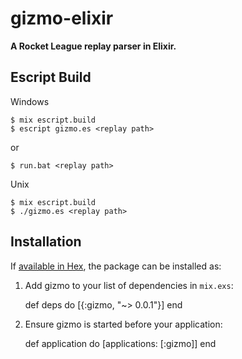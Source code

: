 # gizmo-elixir

**A Rocket League replay parser in Elixir.**

## Escript Build

Windows

```
$ mix escript.build
$ escript gizmo.es <replay path>
```

or

```
$ run.bat <replay path>
```

Unix

```
$ mix escript.build
$ ./gizmo.es <replay path>
```


## Installation

If [available in Hex](https://hex.pm/docs/publish), the package can be installed as:

  1. Add gizmo to your list of dependencies in `mix.exs`:

        def deps do
          [{:gizmo, "~> 0.0.1"}]
        end

  2. Ensure gizmo is started before your application:

        def application do
          [applications: [:gizmo]]
        end

